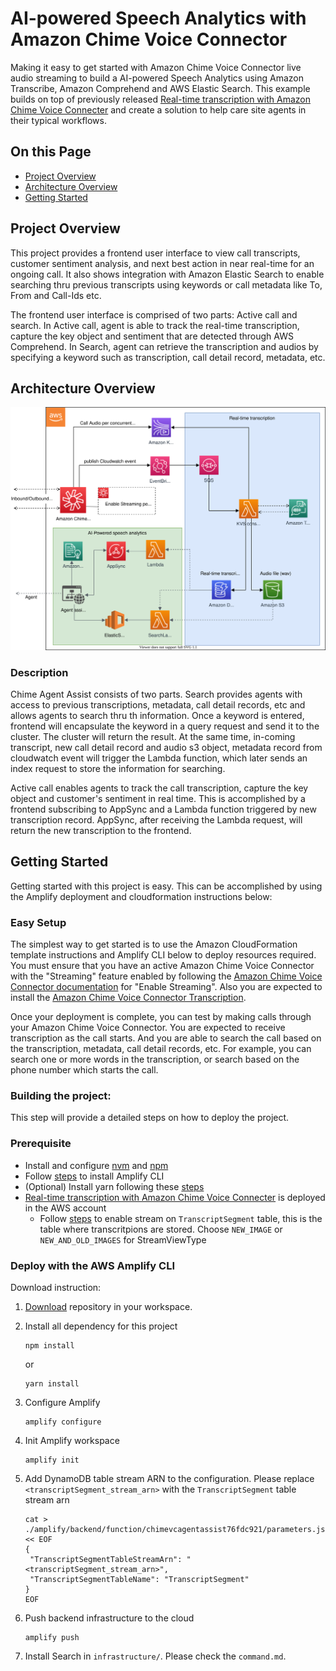 # AI-powered Speech Analytics with Amazon Chime Voice Connector

Making it easy to get started with Amazon Chime Voice Connector live audio streaming to build a AI-powered Speech Analytics using Amazon Transcribe, Amazon Comprehend and AWS Elastic Search. This example builds on top of previously released [Real-time transcription with Amazon Chime Voice Connecter](https://github.com/aws-samples/amazon-chime-voiceconnector-transcription) and create a solution to help care site agents in their typical workflows.

## On this Page
- [Project Overview](#project-overview)
- [Architecture Overview](#architecture-overview)
- [Getting Started](#getting-started)

## Project Overview

This project provides a frontend user interface to view call transcripts, customer sentiment analysis, and next best action in near real-time for an ongoing call. It also shows integration with Amazon Elastic Search to enable searching thru previous transcripts using keywords or call metadata like To, From and Call-Ids etc.

The frontend user interface is comprised of two parts: Active call and search. In Active call, agent is able to track the real-time transcription, capture the key object and sentiment that are detected through AWS Comprehend. In Search, agent can retrieve the transcription and audios by specifying a keyword such as transcription, call detail record, metadata, etc.

## Architecture Overview
![](images/agent-assist.svg)

### Description
Chime Agent Assist consists of two parts. Search provides agents with access to previous transcriptions, metadata, call detail records, etc and allows agents to search thru th information. Once a keyword is entered, frontend will encapsulate the keyword in a query request and send it to the cluster. The cluster will return the result. At the same time, in-coming transcript, new call detail record and audio s3 object, metadata record from cloudwatch event will trigger the Lambda function, which later sends an index request to store the information for searching.

Active call enables agents to track the call transcription, capture the key object and customer's sentiment in real time. This is accomplished by a frontend subscribing to AppSync and a Lambda function triggered by new transcription record. AppSync, after receiving the Lambda request, will return the new transcription to the frontend.

## Getting Started
Getting started with this project is easy. This can be accomplished by using the Amplify deployment and cloudformation instructions below:

### Easy Setup

The simplest way to get started is to use the Amazon CloudFormation template instructions and Amplify CLI below to deploy resources required. You must ensure that you have an active Amazon Chime Voice Connector with the "Streaming" feature enabled by following the [Amazon Chime Voice Connector documentation](https://docs.aws.amazon.com/chime/latest/ag/start-kinesis-vc.html) for "Enable Streaming". Also you are expected to install the [Amazon Chime Voice Connector Transcription](https://github.com/aws-samples/amazon-chime-voiceconnector-transcription).

Once your deployment is complete, you can test by making calls through your Amazon Chime Voice Connector. You are expected to receive transcription as the call starts. And you are able to search the call based on the transcription, metadata, call detail records, etc. For example, you can search one or more words in the transcription, or search based on the phone number which starts the call.

### Building the project:

This step will provide a detailed steps on how to deploy the project.

### Prerequisite
- Install and configure [nvm](https://github.com/nvm-sh/nvm) and [npm](https://www.npmjs.com/get-npm)
- Follow [steps](https://aws-amplify.github.io/docs/) to install Amplify CLI
- (Optional) Install yarn following these [steps](https://classic.yarnpkg.com/en/docs/install)
- [Real-time transcription with Amazon Chime Voice Connecter](https://github.com/aws-samples/amazon-chime-voiceconnector-transcription) is deployed in the AWS account
  - Follow [steps](https://docs.aws.amazon.com/amazondynamodb/latest/developerguide/Streams.html#Streams.Enabling) to enable stream on `TranscriptSegment` table, this is the table where transcritpions are stored. Choose `NEW_IMAGE` or `NEW_AND_OLD_IMAGES` for StreamViewType

### Deploy with the AWS Amplify CLI

Download instruction:

1. [Download](https://github.com/aws-samples/chime-agent-assist) repository in your workspace.
2. Install all dependency for this project

    ```
    npm install
    ```
    or

    ```
    yarn install
    ```
3. Configure Amplify

    ```
    amplify configure
    ```
4. Init Amplify workspace

    ```
    amplify init
    ```
5. Add DynamoDB table stream ARN to the configuration. Please replace `<transcriptSegment_stream_arn>` with the `TranscriptSegment` table stream arn

    ```
    cat > ./amplify/backend/function/chimevcagentassist76fdc921/parameters.json << EOF
    {
     "TranscriptSegmentTableStreamArn": "<transcriptSegment_stream_arn>",
     "TranscriptSegmentTableName": "TranscriptSegment"
    }
    EOF
    ```
6. Push backend infrastructure to the cloud

    ```
    amplify push
    ```
7. Install Search in `infrastructure/`. Please check the `command.md`.